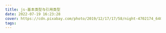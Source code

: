 ```yaml
---
title: js-基本类型与引用类型
date: 2022-07-19 16:23:28
cover: https://cdn.pixabay.com/photo/2019/12/17/17/58/night-4702174_640.jpg
tags:
---
```

